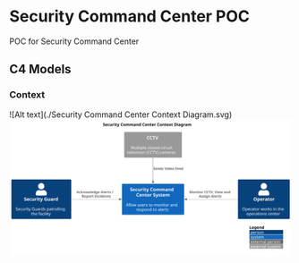 # Security Command Center POC

POC for Security Command Center

## C4 Models

### Context

![Alt text](./Security Command Center Context Diagram.svg)
<img src="./out/docs/scc-context/Security Command Center Context Diagram.svg">
